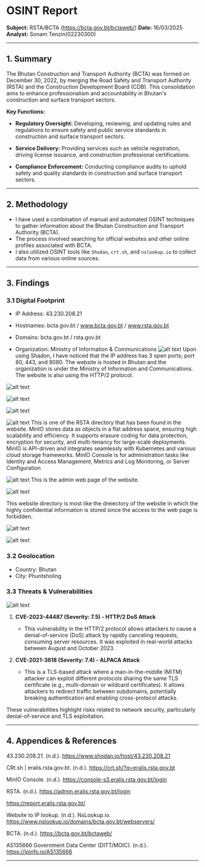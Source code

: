 # **OSINT Report**  
**Subject:** RSTA/BCTA (https://bcta.gov.bt/bctaweb/) 
**Date:** 16/03/2025  
**Analyst:** Sonam Tenzin(02230300)  

---

## **1. Summary**  

The Bhutan Construction and Transport Authority (BCTA) was formed on December 30, 2022, by merging the Road Safety and Transport Authority (RSTA) and the Construction Development Board (CDB). This consolidation aims to enhance professionalism and accountability in Bhutan's construction and surface transport sectors.


**Key Functions:**

- **Regulatory Oversight:** Developing, reviewing, and updating rules and regulations to ensure safety and public service standards in construction and surface transport sectors.

- **Service Delivery:** Providing services such as vehicle registration, driving license issuance, and construction professional certifications.

- **Compliance Enforcement:** Conducting compliance audits to uphold safety and quality standards in construction and surface transport sectors.


---

## **2. Methodology**  

- I have used a combination of manual and automated OSINT techniques to gather information about the Bhutan Construction and Transport Authority (BCTA).
- The process involved searching for official websites and other online profiles associated with BCTA.
- I also utilized OSINT tools like `Shodan`, `crt.sh`, and `nslookup.io` to collect data from various online sources.
---

## **3. Findings**  
### **3.1 Digital Footprint**

- IP Address: 43.230.208.21
- Hostnames:	bcta.gov.bt / www.bcta.gov.bt / www.rsta.gov.bt
- Domains:	bcta.gov.bt / rsta.gov.bt 

- Organization:	Ministry of Information & Communications
![alt text](<../assets/Screenshot 2025-03-16 233911.png>)
Upon using Shadon, I have noticed that the IP address has 3 open ports; port 80, 443, and 8080. The website is hosted in Bhutan and the organization is under the Ministry of Information and Communications. The website is also using the HTTP/2 protocol.

![alt text](<../assets/Screenshot 2025-03-16 233938.png>)

![alt text](<../assets/Screenshot 2025-03-16 234027.png>)

![alt text](<../assets/Screenshot 2025-03-16 234115.png>)

![alt text](<../assets/Screenshot (42).png>)
This is one of the RSTA directory that has been found in the website. MinIO stores data as objects in a flat address space, ensuring high scalability and efficiency. It supports erasure coding for data protection, encryption for security, and multi-tenancy for large-scale deployments. MinIO is API-driven and integrates seamlessly with Kubernetes and various cloud storage frameworks. MinIO Console is for administration tasks like Identity and Access Management, Metrics and Log Monitoring, or Server Configuration

![alt text](<../assets/Screenshot (44).png>)
This is the admin web page of the website.

![alt text](<../assets/Screenshot (45).png>)

This website directory is most like the dreiectory of the website in which the highly confidential information is stored since the access to the web page is forbidden.

![alt text](<../assets/Screenshot (46).png>)

![alt text](<../assets/Screenshot (47).png>)

### **3.2 Geolocation**  

- Country:	Bhutan
- City:	Phuntsholing

### **3.3 Threats & Vulnerabilities**  
 
![alt text](<../assets/Screenshot 2025-03-16 234125.png>)

1. **CVE-2023-44487 (Severity: 7.5) - HTTP/2 DoS Attack**  
   - This vulnerability in the HTTP/2 protocol allows attackers to cause a denial-of-service (DoS) attack by rapidly canceling requests, consuming server resources. It was exploited in real-world attacks between August and October 2023.

2. **CVE-2021-3618 (Severity: 7.4) - ALPACA Attack**  
   - This is a TLS-based attack where a man-in-the-middle (MiTM) attacker can exploit different protocols sharing the same TLS certificate (e.g., multi-domain or wildcard certificates). It allows attackers to redirect traffic between subdomains, potentially breaking authentication and enabling cross-protocol attacks.

These vulnerabilities highlight risks related to network security, particularly denial-of-service and TLS exploitation.

---

## **4. Appendices & References**  
43.230.208.21. (n.d.). https://www.shodan.io/host/43.230.208.21

CRt.sh | eralis.rsta.gov.bt. (n.d.). https://crt.sh/?q=eralis.rsta.gov.bt

MinIO Console. (n.d.). https://console-s3.eralis.rsta.gov.bt/login

RSTA. (n.d.). https://admin.eralis.rsta.gov.bt/login

https://report.eralis.rsta.gov.bt/

Website to IP lookup. (n.d.). NsLookup.io. https://www.nslookup.io/domains/bcta.gov.bt/webservers/

BCTA. (n.d.). https://bcta.gov.bt/bctaweb/

AS135666 Government Data Center (DITT/MOIC). (n.d.). https://ipinfo.io/AS135666

---
